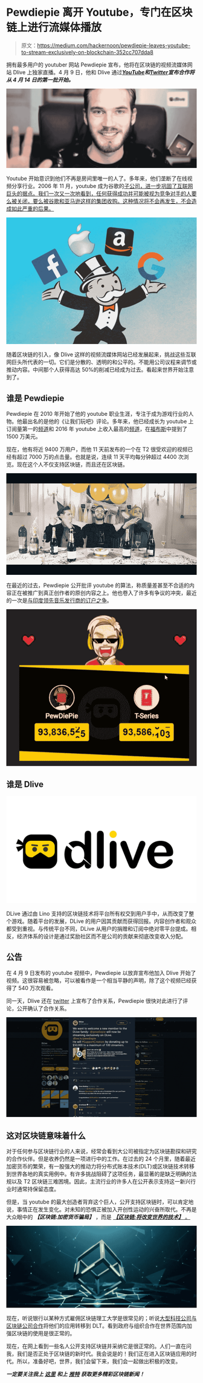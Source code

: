 # Pewdiepie 离开 Youtube，专门在区块链上进行流媒体播放

> 原文：<https://medium.com/hackernoon/pewdiepie-leaves-youtube-to-stream-exclusively-on-blockchain-352cc707dda8>

拥有最多用户的 youtuber 网站 Pewdiepie 宣布，他将在区块链的视频流媒体网站 Dlive 上独家直播。4 月 9 日，他和 Dlive 通过[***YouTube***](https://www.youtube.com/watch?v=bRG6sy3VaWU)***和***[***Twitter***](https://twitter.com/OfficialDLive/status/1115623988607119360)***宣布合作将从 4 月 14 日的第一批开始。***

![](img/031f635ca5d0bbec36ffee731ccab48b.png)

Youtube 开始意识到他们不再是房间里唯一的人了。多年来，他们垄断了在线视频分享行业。2006 年 11 月，youtube 成为谷歌的[子公司，进一步巩固了互联网巨头的据点。我们一次又一次地看到，任何获得成功并可能被视为竞争对手的人要么被关闭，要么被谷歌和亚马逊这样的集团收购。这种情况将不会再发生，不会造成如此严重的后果。](https://techcrunch.com/2006/11/13/google-closes-youtube-acquisition/)

![](img/816bb575bfa19d0a2fa45c97b002d055.png)

随着区块链的引入，像 Dlive 这样的视频流媒体网站已经发展起来，挑战这些互联网巨头所代表的一切。它们是分散的、透明的和公平的。不能用公司议程来调节或推动内容。中间那个人获得高达 50%的削减已经成为过去。看起来世界开始注意到了。

## 谁是 Pewdiepie

Pewdiepie 在 2010 年开始了他的 youtube 职业生涯，专注于成为游戏行业的人物。他最出名的是他的《让我们玩吧》评论。多年来，他已经成长为 youtube 上订阅量第一的[频道](http://www.tubefilter.com/2013/08/15/its-official-pewdiepie-becomes-most-subscribed-channel-on-youtube/)和 2016 年 youtube 上收入最高的[频道](http://mashable.com/2016/12/05/forbes-highest-paid-youtube-stars-2016/)，在[福布斯](http://mashable.com/2016/12/05/forbes-highest-paid-youtube-stars-2016/)中提到了 1500 万美元。

现在，他有将近 9400 万用户，而他 11 天前发布的一个在 T2 很受欢迎的视频已经有超过 7000 万的点击量。也就是说，连续 11 天平均每分钟超过 4400 次浏览。现在这个人不仅支持区块链，而且还在区块链。

![](img/f391da5a57095a1d090683dcd234c214.png)

在最近的过去，Pewdiepie 公开批评 youtube 的算法，称质量差甚至不合适的内容正在被推广到真正创作者的原创内容之上。他也卷入了许多有争议的冲突，最近的一次是[与印度领先音乐发行商的订户之争](https://en.wikipedia.org/wiki/PewDiePie_vs_T-Series)。

![](img/10fa71837a06f9fd68f7609f0cc0ca4a.png)

## 谁是 Dlive

![](img/0eb53ca36c34388180a979af785b071e.png)

DLive 通过由 Lino 支持的区块链技术将平台所有权交到用户手中，从而改变了整个游戏。随着平台的发展，DLive 的用户因其贡献而获得回报。内容创作者和观众都受到重视。与传统平台不同，DLive 从用户的捐赠和订阅中绝对零平台提成。相反，经济体系的设计是通过奖励社区而不是公司的贡献来彻底改变收入分配。

## **公告**

在 4 月 9 日发布的 youtube 视频中，Pewdiepie 以放弃宣布他加入 Dlive 开始了视频。这很容易被忽略，可以被看作是一个相当平静的声明，除了这个视频已经获得了 540 万次观看。

同一天，Dlive 还在 [twitter](https://twitter.com/OfficialDLive/status/1115623988607119360) 上宣布了合作关系，Pewdiepie 很快对此进行了评论，公开确认了合作关系。

![](img/7a888d2c055a9cd6f1fae14fba308fbb.png)

## **这对区块链意味着什么**

对于任何参与区块链行业的人来说，经常会看到大公司被指定为区块链勘探和研究的合作伙伴。但是收养仍然是一项进行中的工作。在过去的 24 个月里，随着最近加密货币的繁荣，有一股强大的推动力将分布式账本技术(DLT)或区块链技术转移到世界各地的真实用例中。有许多挑战阻碍了这项任务，最显著的是缺乏明确的法规以及 T2 区块链三难困境。因此，主流行业的许多人在公开表示支持这一新兴行业时通常持保留态度。

但是，当 youtube 的最大创造者背弃这个巨人，公开支持区块链时，可以肯定地说，事情正在发生变化。对未知的恐惧正被加入开创性运动的兴奋所取代。不再是大众眼中的 ***【区块链:加密货币骗局】*** ，而是 [***【区块链:将改变世界的技术】*** 。](https://hackernoon.com/cryptocurrencies-will-die-in-2019-but-blockchain-wont-a389daf3f5f7)

![](img/5bd55c70af15ce5817a54d3254e531cc.png)

现在，听说银行以某种方式雇佣区块链理工大学是很常见的；听说[大型科技公司与区块链公司合作](https://hackernoon.com/samsung-to-join-the-cryptocurrency-craze-3b56ecb6163c)将他们的应用转移到 DLT。看到政府与组织合作在世界范围内加强区块链的使用是很正常的。

现在，在网上看到一些名人公开支持区块链并采纳它是很正常的。人们一直在问我，我们是否正处于区块链的新时代。我会说是的！我们正在进入区块链应用的时代。所以，准备好吧，世界，我们会留下来，我们会一起做出积极的改变。

***一定要关注我上*** [***这里***](/@mappopk) ***和上*** [***推特***](https://twitter.com/mappopk_crypto) ***获取更多精彩区块链新闻！***
